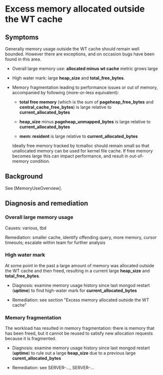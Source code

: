# Excess memory allocated outside the WT cache

## Symptoms

Generally memory usage outside the WT cache should remain well bounded.
However there are exceptions, and on occasion bugs have been found in this
area.

* Overall large memory use: **allocated minus wt cache** metric grows large
* High water mark: large **heap_size** and **total_free_bytes**.
* Memory fragmentation leading to performance issues or out of memory,
  accompanied by following (more-or-less equivalent):
  
  * **total free memory** (which is the sum of **pageheap_free_bytes**
    and **central_cache_free_bytes**) is large relative to
    **current_allocated_bytes**

  * **heap_size** minus **pageheap_unmapped_bytes** is large relative
    to **current_allocated_bytes**
  
  * **mem: resident** is large relative to **current_allocated_bytes**

  Ideally free memory tracked by tcmalloc should remain small so that
  unallocated memory can be used for kernel file cache. If free memory becomes
  large this can impact performance, and result in out-of-memory condition.

## Background

See [MemoryUseOverview].

## Diagnosis and remediation

### Overall large memory usage

Causes: various, tbd

Remediation: smaller cache, identify offending query, more memory, cursor
timeouts; escalate within team for further analysis

### High water mark

At some point in the past a large amount of memory was allocated outside
the WT cache and then freed, resulting in a current large **heap_size** and
**total_free_bytes**.

* Diagnosis: examine memory usage history since last mongod restart
  (**uptime**) to find high-water mark for **current_allocated_bytes**

* Remediation: see section "Excess memory allocated outside the WT cache"

### Memory fragmentation

The workload has resulted in memory fragmentation: there is memory that has
been freed, but it cannot be reused to satisfy new allocation requests because
it is fragmented.

* Diagnosis: examine memory usage history since last mongod restart
  (**uptime**) to rule out a large **heap_size** due to a previous
  large **curent_allocated_bytes**

* Remediation: see SERVER-..., SERVER-...

